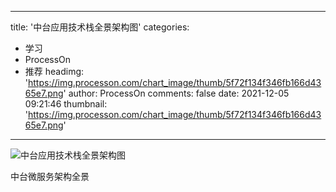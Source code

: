 
---
title: '中台应用技术栈全景架构图'
categories: 
 - 学习
 - ProcessOn
 - 推荐
headimg: 'https://img.processon.com/chart_image/thumb/5f72f134f346fb166d4365e7.png'
author: ProcessOn
comments: false
date: 2021-12-05 09:21:46
thumbnail: 'https://img.processon.com/chart_image/thumb/5f72f134f346fb166d4365e7.png'
---

<div>   
<img class="thumb" alt="中台应用技术栈全景架构图" src="https://img.processon.com/chart_image/thumb/5f72f134f346fb166d4365e7.png" referrerpolicy="no-referrer">
<p>中台微服务架构全景</p>  
</div>
            